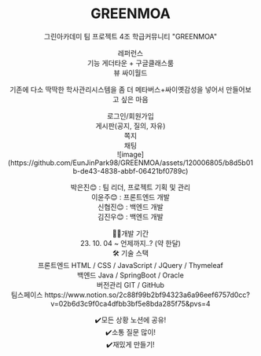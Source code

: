 <div align=center>
  
# GREENMOA
그린아카데미 팀 프로젝트 4조
학급커뮤니티 "GREENMOA"

<div>
레퍼런스<br>
기능 게더타운 + 구글클래스룸 <br>
뷰 싸이월드 <br>

기존에 다소 딱딱한 학사관리시스템을 좀 더 메타버스+싸이옛감성을 넣어서 만들어보고 싶은 마음<br>
</div>


<div>
로그인/회원가입<br>
게시판(공지, 질의, 자유) <br>
쪽지 <br>
채팅 <br>
</div>




<div>
![image](https://github.com/EunJinPark98/GREENMOA/assets/120006805/b8d5b01b-de43-4838-abbf-06421bf0789c)


박은진😊 : 팀 리더, 프로젝트 기획 및 관리 <br>
이윤주😊 : 프론트엔드 개발 <br>
신협진😊 : 백엔드 개발 <br>
김진우😊 : 백엔드 개발 <br>
</div>



<div>
🏃‍♂️개발 기간 <br>
23. 10. 04 ~ 언제까지..? (약 한달)
</div>


<div>
🛠️ 기술 스택 <br>
프론트엔드 HTML / CSS / JavaScript / JQuery / Thymeleaf <br>
백엔드 Java / SpringBoot / Oracle <br>
버전관리 GIT / GitHub <br>
</div>



<div>
팀스페이스
https://www.notion.so/2c88f99b2bf94323a6a96eef6757d0cc?v=02b6d3c9f0ca4dfbb3bf5e8bda285f75&pvs=4

<br>

✔️모든 상황 노션에 공유! <br>
✔️소통 질문 많이! <br>
✔️재밌게 만들기! <br>

</div>
</div>
